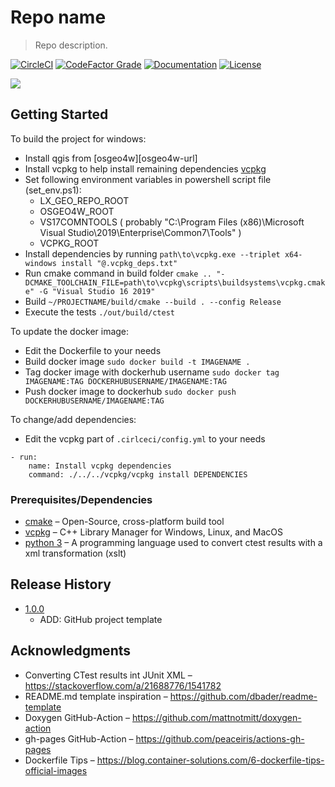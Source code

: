 # Repo name
> Repo description.

[![CircleCI][circleci-badge]][circleci-url]
[![CodeFactor Grade][codefactor-badge]][codefactor-url]
[![Documentation][documentation-badge]][documentation-url]
[![License][license-badge]][license-url]

![](images/header.png)

## Getting Started

To build the project for windows:
- Install qgis from [osgeo4w][osgeo4w-url]
- Install vcpkg to help install remaining dependencies [vcpkg][vcpkg-url]
- Set following environment variables in powershell script file (set_env.ps1):
	- LX_GEO_REPO_ROOT
	- OSGEO4W_ROOT
	- VS17COMNTOOLS ( probably "C:\Program Files (x86)\Microsoft Visual Studio\2019\Enterprise\Common7\Tools" )
	- VCPKG_ROOT
- Install dependencies by running `path\to\vcpkg.exe --triplet x64-windows install "@.vcpkg_deps.txt"`
- Run cmake command in build folder `cmake .. "-DCMAKE_TOOLCHAIN_FILE=path\to\vcpkg\scripts\buildsystems\vcpkg.cmake" -G "Visual Studio 16 2019"`
- Build `~/PROJECTNAME/build/cmake --build . --config Release`
- Execute the tests `./out/build/ctest`

To update the docker image:
- Edit the Dockerfile to your needs
- Build docker image `sudo docker build -t IMAGENAME .`
- Tag docker image with dockerhub username `sudo docker tag IMAGENAME:TAG DOCKERHUBUSERNAME/IMAGENAME:TAG`
- Push docker image to dockerhub `sudo docker push DOCKERHUBUSERNAME/IMAGENAME:TAG`

To change/add dependencies:
- Edit the vcpkg part of `.cirlceci/config.yml` to your needs
```
- run:
    name: Install vcpkg dependencies
    command: ./../../vcpkg/vcpkg install DEPENDENCIES
```

### Prerequisites/Dependencies

- [cmake][cmake-url] – Open-Source, cross-platform build tool
- [vcpkg][vcpkg-url] – C++ Library Manager for Windows, Linux, and MacOS
- [python 3][python-url] – A programming language used to convert ctest results with a xml transformation (xslt)

## Release History

* [1.0.0][v1.0.0]
    * ADD: GitHub project template

## Acknowledgments

- Converting CTest results int JUnit XML – https://stackoverflow.com/a/21688776/1541782
- README.md template inspiration – https://github.com/dbader/readme-template
- Doxygen GitHub-Action – https://github.com/mattnotmitt/doxygen-action
- gh-pages GitHub-Action – https://github.com/peaceiris/actions-gh-pages
- Dockerfile Tips – https://blog.container-solutions.com/6-dockerfile-tips-official-images

[circleci-url]: https://circleci.com/
[codefactor-url]: https://www.codefactor.io/
[documentation-url]: https://LxGeo.github.io/cpptemplate/
[license-url]: https://github.com/LxGeo/cpptemplate/blob/master/LICENSE
[circleci-badge]: https://img.shields.io/circleci/build/gh/LxGeo/cpptemplate
[codefactor-badge]: https://img.shields.io/codefactor/grade/github/LxGeo/cpptemplate
[documentation-badge]: https://img.shields.io/github/workflow/status/LxGeo/cpptemplate/Documentation?label=Documentation
[license-badge]: https://img.shields.io/github/license/LxGeo/cpptemplate
[cmake-url]: https://cmake.org/
[fmt-url]: https://fmt.dev/latest/index.html
[doctest-url]: https://github.com/onqtam/doctest
[rep-url]: https://github.com/LxGeo
[vcpkg-url]: https://github.com/microsoft/vcpkg
[python-url]: https://www.python.org/

[v1.0.0]: https://github.com/Ben1980/cpptemplate/releases/tag/v1.0.0
